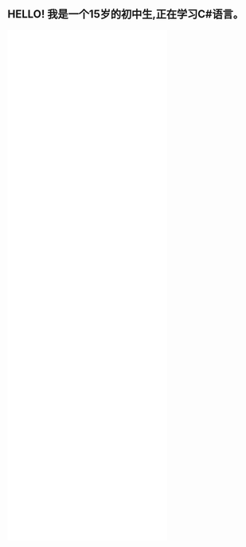 ## HELLO! 我是一个15岁的初中生,正在学习C#语言。

<img align="center" src="/github-metrics.svg" alt="Metrics" align="left">

